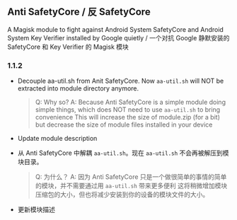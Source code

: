 ## Anti SafetyCore / 反 SafetyCore
A Magisk module to fight against Android System SafetyCore and Android System Key Verifier installed by Google quietly / 一个对抗 Google 静默安装的 SafetyCore 和 Key Verifier 的 Magisk 模块

### 1.1.2

- Decouple aa-util.sh from Anit SafetyCore. Now `aa-util.sh` will NOT be extracted into module directory anymore.
  > Q: Why so?
  > A: Because Anti SafetyCore is a simple module doing simple things, which does NOT need to use `aa-util.sh` to bring convenience
  > This will increase the size of module.zip (for a bit) but decrease the size of module files installed in your device
- Update module description

- 从 Anti SafetyCore 中解耦 `aa-util.sh`。现在 `aa-util.sh` 不会再被解压到模块目录。
  > Q: 为什么？
  > A: 因为 Anti SafetyCore 只是一个做很简单的事情的简单的模块，并不需要通过用 `aa-util.sh` 带来更多便利
  > 这将稍微增加模块压缩包的大小，但也将减少安装到你的设备的模块文件的大小。
- 更新模块描述
